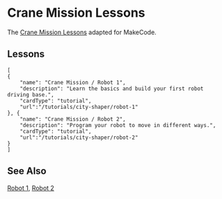 # Crane Mission Lessons

The [Crane Mission Lessons](https://firstinspiresst01.blob.core.windows.net/fll/2020/fll-ev3-overview.pdf) adapted for MakeCode.

## Lessons

```codecard
[
{
    "name": "Crane Mission / Robot 1",
    "description": "Learn the basics and build your first robot driving base.",
    "cardType": "tutorial",
    "url":"/tutorials/city-shaper/robot-1"
}, {
    "name": "Crane Mission / Robot 2",
    "description": "Program your robot to move in different ways.",
    "cardType": "tutorial",
    "url":"/tutorials/city-shaper/robot-2"
}
]
```

## See Also

[Robot 1](/tutorials/city-shaper/robot-1),
[Robot 2](/tutorials/city-shaper/robot-2)
